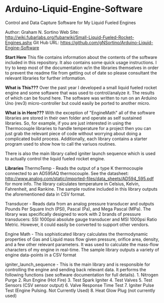 Arduino-Liquid-Engine-Software
==============================

Control and Data Capture Software for My Liquid Fueled Engines

Author: Graham N. Sortino
Web Site: http://wiki.fubarlabs.org/fubarwiki/Small-Liquid-Fueled-Rocket-Engines.ashx
Git Hub URL: https://github.com/gNSortino/Arduino-Liquid-Engine-Software

**Start Here**
This file contains information about the contents of the software included in this
repository. It also contains some quick usage instructions. I try to keep most of 
the documentation w/in the libraries themselves in order to prevent the readme
file from getting out of date so please consultant the relevant libraries 
for further information.

**What is This???**
Over the past year I developed a small liquid fueled rocket engine and some 
softawre that was used to control/analyze it. The results of which can be found 
here. The software was written to run on an Arduino Uno (rev3) micro-controller 
but could easily be ported to another micro. 

**What is in Here???**
With the exception of "EngineMath" all of the software libraries are stored in their own 
folder and operate as self sustained libraries. So, for example, if you are just interested 
in using the Thermocouple libraries to handle temperature for a project then you can just 
grab the relevant piece of code without worrying about doing a complicated build process. 
Additionally, each library contains a starter program used to show how to call the variuos 
routines.

There is also the main library called igniter launch sequence which is used to actually
control the liquid fueled rocket engine.

**Libraries**
ThermoTemp - Reads the output of a type K thermocouple connected to an AD595AQ thermocouple. See
the datasheet: http://www.analog.com/static/imported-files/data_sheets/AD594_595.pdf for more info.
The library calculates temperature in Celsius, Kelvin, Fahrenheit, and Rankine. The sample routine
included in this library outputs the aforementioned data in CSV format.

Transducer - Reads data from an analog pressure transducer and outputs Pounds Per Square Inch (PSI), 
Pascal (Pa), and Mega Pascal (MPa). The library was specifically designed to work with 2 brands of 
pressure transducers: SSI 1000psi absolute gauge transducer and MSI 1000psi Ratio Metric. However,
it could easily be converted to support other vendors.

Engine Math - This sophisticated library calculates the thermodynamic properties of Gas and Liquid
mass flow given pressure, orifice area, density, and a few other relevant parameters. It was used
to calculate the mass-flow characters of my engine in real-time. The sample library outputs a variety
of engine data-points in a CSV format

igniter_launch_sequence - This is the main library and is responsible for controlling the engine and
sending back relevant data. It performs the following functions (see software documentation for 
full details).
	1. Nitrogen Purge
	2. Run Engine (Hot Fire)
	3. Test Spark Igniter
	4. Test Valves
	5. Test Sensors (CSV sensor output)
	6. Valve Response Time Test
	7. Igniter Pulse Test (Engine Pulsing. Not Currently Used)
	8. Heat Glow Plug (not currently used) 
